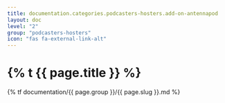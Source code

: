 ```yaml
---
title: documentation.categories.podcasters-hosters.add-on-antennapod
layout: doc
level: "2"
group: "podcasters-hosters"
icon: "fas fa-external-link-alt"
---
```


# {% t {{ page.title }} %}

{% tf documentation/{{ page.group }}/{{ page.slug }}.md %}

